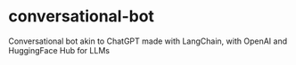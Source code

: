 # conversational-bot
Conversational bot akin to ChatGPT made with LangChain, with OpenAI and HuggingFace Hub for LLMs
